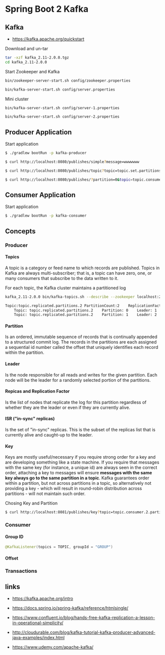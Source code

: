 # Spring Boot 2 Kafka

## Kafka

+ https://kafka.apache.org/quickstart

Download and un-tar
```bash
tar -xzf kafka_2.11-2.0.0.tgz
cd kafka_2.11-2.0.0
``` 
Start Zookeeper and Kafka
```bash
bin/zookeeper-server-start.sh config/zookeeper.properties

bin/kafka-server-start.sh config/server.properties
```
Mini cluster

```bash
bin/kafka-server-start.sh config/server-1.properties

bin/kafka-server-start.sh config/server-2.properties
```

## Producer Application
Start application
```bash
$ ./gradlew bootRun -p kafka-producer
```

```bash
$ curl http://localhost:8080/publishes/simple?message=wwwwwww
```
```bash
$ curl http://localhost:8080/publishes/topic?topic=topic.set.partitions.2&message=m2

```
```bash
$ curl http://localhost:8080/publishes/?partition=0&topic=topic.consumer.2.partitions.2&message=m1
```

## Consumer Application
Start application
```bash
$ ./gradlew bootRun -p kafka-consumer
```

## Concepts

### Producer

#### Topics

A topic is a category or feed name to which records are published. 
Topics in Kafka are always multi-subscriber; that is, a topic can have zero, one, or many consumers that subscribe to the data written to it.

For each topic, the Kafka cluster maintains a partitioned log

```bash
kafka_2.11-2.0.0 bin/kafka-topics.sh --describe --zookeeper localhost:2181 --topic topic.replicated.partitions.2

Topic:topic.replicated.partitions.2	PartitionCount:2	ReplicationFactor:2	Configs:
	Topic: topic.replicated.partitions.2	Partition: 0	Leader: 1	Replicas: 1,2	Isr: 1,2
	Topic: topic.replicated.partitions.2	Partition: 1	Leader: 2	Replicas: 2,1	Isr: 2,1
```

#### Partition

Is an ordered, immutable sequence of records that is continually appended to a structured commit log. 
The records in the partitions are each assigned a sequential id number called the offset that uniquely identifies each record within the partition.

#### Leader

Is the node responsible for all reads and writes for the given partition. Each node will be the leader for a randomly selected portion of the partitions.

#### Repicas and Replication Factor

Is the list of nodes that replicate the log for this partition regardless of whether they are the leader or even if they are currently alive.

#### ISR ("in-sync" replicas)

Is the set of "in-sync" replicas. This is the subset of the replicas list that is currently alive and caught-up to the leader.

#### Key

Keys are mostly useful/necessary if you require strong order for a key and are developing something like a state machine. 
If you require that messages with the same key (for instance, a unique id) are always seen in the correct order, 
attaching a key to messages will ensure **messages with the same key always go to the same partition in a topic**. 
Kafka guarantees order within a partition, but not across partitions in a topic, so alternatively not providing a key - which will result in round-robin distribution across partitions - will not maintain such order.

Chosing Key and Partition
```bash
$ curl http://localhost:8081/publishes/key?topic=topic.consumer.2.partitions.2.samegroup&message=m3&partition=1&key=abc_123

```

### Consumer

#### Group ID

```java
@KafkaListener(topics = TOPIC, groupId = "GROUP")
```

#### Offset

### Transactions


## links

+ https://kafka.apache.org/intro
+ https://docs.spring.io/spring-kafka/reference/htmlsingle/
+ https://www.confluent.io/blog/hands-free-kafka-replication-a-lesson-in-operational-simplicity/
+ http://cloudurable.com/blog/kafka-tutorial-kafka-producer-advanced-java-examples/index.html

+ https://www.udemy.com/apache-kafka/

